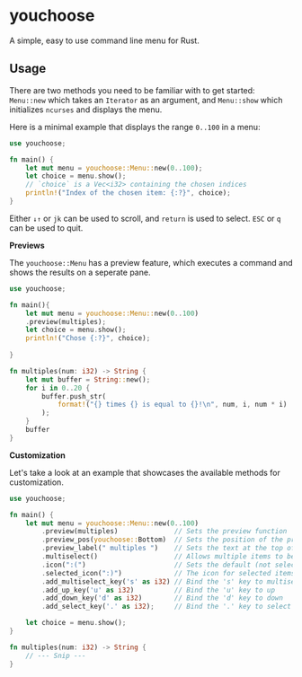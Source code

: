 # youchoose

A simple, easy to use command line menu for Rust.



## Usage

There are two methods you need to be familiar with to get started: `Menu::new` which takes an `Iterator` as an argument, and `Menu::show` which initializes `ncurses` and displays the menu.

Here is a minimal example that displays the range  `0..100` in a menu:

```rust
use youchoose;

fn main() {
    let mut menu = youchoose::Menu::new(0..100);
    let choice = menu.show();
    // `choice` is a Vec<i32> containing the chosen indices
    println!("Index of the chosen item: {:?}", choice);
}
```

Either `↓↑` or `jk` can be used to scroll, and `return` is used to select. `ESC` or `q` can be used to quit.

**Previews**

The `youchoose::Menu` has a preview feature, which executes a command and shows the results on a seperate pane. 

```rust
use youchoose;

fn main(){
    let mut menu = youchoose::Menu::new(0..100)
    .preview(multiples);
    let choice = menu.show();
    println!("Chose {:?}", choice);
    
}

fn multiples(num: i32) -> String {
    let mut buffer = String::new();
    for i in 0..20 {
        buffer.push_str(
            format!("{} times {} is equal to {}!\n", num, i, num * i)
        );
    }
    buffer
}
```

**Customization**

Let's take a look at an example that showcases the available methods for customization.

```rust
use youchoose;

fn main() {
    let mut menu = youchoose::Menu::new(0..100)
        .preview(multiples)              // Sets the preview function
        .preview_pos(youchoose::Bottom)  // Sets the position of the preview pane
        .preview_label(" multiples ")    // Sets the text at the top of the preview pane
        .multiselect()                   // Allows multiple items to be selected
        .icon(":(")                      // Sets the default (not selected) icon for an item
        .selected_icon(":)")             // The icon for selected items
        .add_multiselect_key('s' as i32) // Bind the 's' key to multiselect
        .add_up_key('u' as i32)          // Bind the 'u' key to up
        .add_down_key('d' as i32)        // Bind the 'd' key to down
        .add_select_key('.' as i32);     // Bind the '.' key to select

    let choice = menu.show();
}

fn multiples(num: i32) -> String {
    // --- Snip ---
}

```

